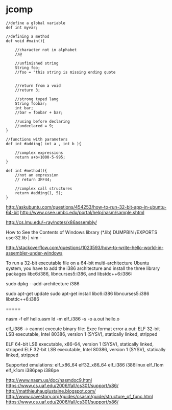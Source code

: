 jcomp
=====

```
//define a global variable
def int myvar;  

//defining a method
def void #main(){
	
	//character not in alphabet
	//@

	//unfinished string
	String foo;
	//foo = "this string is missing ending quote

	
	//return from a void
	//return 3;

	//strong typed lang
	String foobar;
	int bar;
	//bar = foobar + bar;

	//using before declaring
	//undeclared = 9;
}

//functions with parameters
def int #adding( int a , int b ){

	//complex expressions	
	return a+b+1000-5-995;
}

def int #method(){
	//not an expression
	// return 3FF44;

	//complex call structures
	return #adding(1, 5); 
}
```
http://askubuntu.com/questions/454253/how-to-run-32-bit-app-in-ubuntu-64-bit
http://www.csee.umbc.edu/portal/help/nasm/sample.shtml

http://cs.lmu.edu/~ray/notes/x86assembly/


How to See the Contents of Windows library (*.lib)
DUMPBIN /EXPORTS user32.lib | vim -


http://stackoverflow.com/questions/1023593/how-to-write-hello-world-in-assembler-under-windows


To run a 32-bit executable file on a 64-bit multi-architecture Ubuntu system, you have to add the i386 architecture and install the three library packages libc6:i386, libncurses5:i386, and libstdc++6:i386:

sudo dpkg --add-architecture i386

sudo apt-get update
sudo apt-get install libc6:i386 libncurses5:i386 libstdc++6:i386


=====

nasm -f elf hello.asm
ld -m elf_i386  -s -o a.out hello.o

elf_i386  -> cannot execute binary file: Exec format error
a.out: ELF 32-bit LSB  executable, Intel 80386, version 1 (SYSV), statically linked, stripped


 ELF 64-bit LSB  executable, x86-64, version 1 (SYSV), statically linked, stripped
 ELF 32-bit LSB  executable, Intel 80386, version 1 (SYSV), statically linked, stripped



Supported emulations: elf_x86_64 elf32_x86_64 elf_i386 i386linux elf_l1om elf_k1om i386pep i386pe

http://www.nasm.us/doc/nasmdoc9.html
https://www.cs.uaf.edu/2006/fall/cs301/support/x86/
http://matthieuhauglustaine.blogspot.com/
http://www.cavestory.org/guides/csasm/guide/structure_of_func.html
https://www.cs.uaf.edu/2006/fall/cs301/support/x86/

